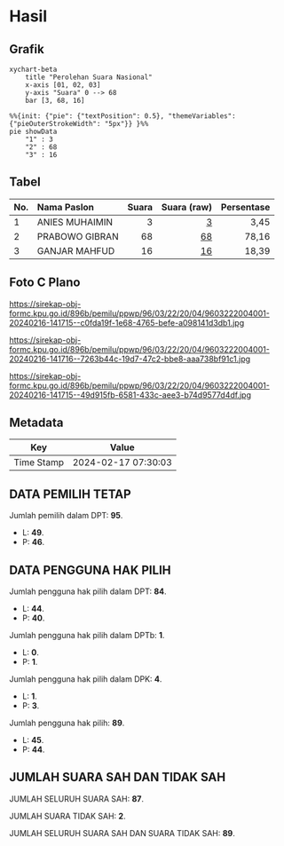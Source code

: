 # Hasil

## Grafik

```mermaid
xychart-beta
    title "Perolehan Suara Nasional"
    x-axis [01, 02, 03]
    y-axis "Suara" 0 --> 68
    bar [3, 68, 16]
```

```mermaid
%%{init: {"pie": {"textPosition": 0.5}, "themeVariables": {"pieOuterStrokeWidth": "5px"}} }%%
pie showData
    "1" : 3
    "2" : 68
    "3" : 16
```

## Tabel

| No. | Nama Paslon    | Suara | Suara (raw) | Persentase |
|:--- |:-------------- | -----:| -----------:| ----------:|
| 1   | ANIES MUHAIMIN | 3     | [3][p-1]    | 3,45       |
| 2   | PRABOWO GIBRAN | 68    | [68][p-2]   | 78,16      |
| 3   | GANJAR MAHFUD  | 16    | [16][p-3]   | 18,39      |


[p-1]: https://github.com/gigit-pemilu/pemilu-2024/blob/main/pilpres/hitung-suara/sub/96-papua-barat-daya/sub/03-raja-ampat/sub/22-salawati-tengah/sub/2004-waijan/sub/001-tps/sub/paslon-1.txt
[p-2]: https://github.com/gigit-pemilu/pemilu-2024/blob/main/pilpres/hitung-suara/sub/96-papua-barat-daya/sub/03-raja-ampat/sub/22-salawati-tengah/sub/2004-waijan/sub/001-tps/sub/paslon-2.txt
[p-3]: https://github.com/gigit-pemilu/pemilu-2024/blob/main/pilpres/hitung-suara/sub/96-papua-barat-daya/sub/03-raja-ampat/sub/22-salawati-tengah/sub/2004-waijan/sub/001-tps/sub/paslon-3.txt

## Foto C Plano

https://sirekap-obj-formc.kpu.go.id/896b/pemilu/ppwp/96/03/22/20/04/9603222004001-20240216-141715--c0fda19f-1e68-4765-befe-a098141d3db1.jpg

https://sirekap-obj-formc.kpu.go.id/896b/pemilu/ppwp/96/03/22/20/04/9603222004001-20240216-141716--7263b44c-19d7-47c2-bbe8-aaa738bf91c1.jpg

https://sirekap-obj-formc.kpu.go.id/896b/pemilu/ppwp/96/03/22/20/04/9603222004001-20240216-141715--49d915fb-6581-433c-aee3-b74d9577d4df.jpg


## Metadata

| Key        | Value               |
| ---------- | ------------------- |
| Time Stamp | 2024-02-17 07:30:03 |


## DATA PEMILIH TETAP

Jumlah pemilih dalam DPT: **95**.
 * L: **49**.
 * P: **46**.

## DATA PENGGUNA HAK PILIH

Jumlah pengguna hak pilih dalam DPT: **84**.
 * L: **44**.
 * P: **40**.

Jumlah pengguna hak pilih dalam DPTb: **1**.
 * L: **0**.
 * P: **1**.

Jumlah pengguna hak pilih dalam DPK: **4**.
 * L: **1**.
 * P: **3**.

Jumlah pengguna hak pilih: **89**.
 * L: **45**.
 * P: **44**.

## JUMLAH SUARA SAH DAN TIDAK SAH

JUMLAH SELURUH SUARA SAH: **87**.

JUMLAH SUARA TIDAK SAH: **2**.

JUMLAH SELURUH SUARA SAH DAN SUARA TIDAK SAH: **89**.


